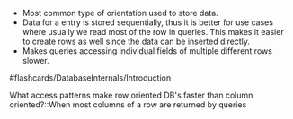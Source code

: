 - Most common type of orientation used to store data.
- Data for a entry is stored sequentially, thus it is better for use cases where usually we read most of the row in queries. This makes it easier to create rows as well since the data can be inserted directly.
- Makes queries accessing individual fields of multiple different rows slower.


#flashcards/DatabaseInternals/Introduction 

What access patterns make row oriented DB's faster than column oriented?::When most columns of a row are returned by queries